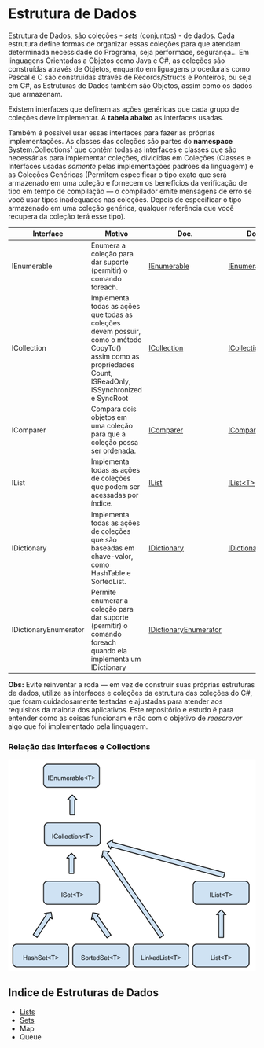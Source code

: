 # Estrutura de Dados
Estrutura de Dados, são coleções - _sets_ (conjuntos) - de dados. Cada estrutura define formas de organizar essas coleções para que atendam determinada necessidade do Programa, seja performace, segurança... Em linguagens Orientadas a Objetos como Java e C#, as coleções são construídas através de Objetos, enquanto em liguagens procedurais como Pascal e C são construídas através de Records/Structs e Ponteiros, ou seja em C#, as Estruturas de Dados também são Objetos, assim como os dados que armazenam. 

Existem interfaces que definem as ações genéricas que cada grupo de coleções deve implementar. A **tabela abaixo** as interfaces usadas. 

Também é possivel usar essas interfaces para fazer as próprias implementações. As classes das coleções são partes do **namespace** System.Collections[¹](https://docs.microsoft.com/pt-br/dotnet/api/system.collections?view=netcore-2.2) que contêm todas as interfaces e classes que são necessárias para implementar coleções, divididas em Coleções (Classes e Interfaces usadas *somente* pelas implementações padrões da linguagem) e as Coleções Genéricas (Permitem especificar o tipo exato que será armazenado em uma coleção e fornecem os benefícios da verificação de tipo em tempo de compilação — o compilador emite mensagens de erro se você usar tipos inadequados nas coleções. Depois de especificar o tipo armazenado em uma coleção genérica, qualquer referência que você recupera da coleção terá esse tipo). 

| Interface             | Motivo                                                                                                                                                        | Doc.                                                                                                                           | Doc. Genérica                                                                                                                     |
|-----------------------|---------------------------------------------------------------------------------------------------------------------------------------------------------------|--------------------------------------------------------------------------------------------------------------------------------|-----------------------------------------------------------------------------------------------------------------------------------|
| IEnumerable           | Enumera a coleção para dar suporte (permitir) o comando foreach.                                                                                              | [IEnumerable](https://docs.microsoft.com/pt-br/dotnet/api/system.collections.ienumerable?view=netcore-2.2)                     | [IEnumerable&#60;T&#62;](https://docs.microsoft.com/pt-br/dotnet/api/system.collections.generic.ienumerable-1?view=netcore-2.2)   |
| ICollection           | Implementa todas as ações que todas as coleções devem possuir, como o método CopyTo() assim como as propriedades Count, ISReadOnly, ISSynchronized e SyncRoot | [ICollection](https://docs.microsoft.com/pt-br/dotnet/api/system.collections.icollection?view=netcore-2.2)                     | [ICollection&#60;T&#62;](https://docs.microsoft.com/pt-br/dotnet/api/system.collections.generic.icollection-1?view=netcore-2.2)           |
| IComparer             | Compara dois objetos em uma coleção para que a coleção possa ser ordenada.                                                                                    | [IComparer](https://docs.microsoft.com/pt-br/dotnet/api/system.collections.icomparer?view=netcore-2.2)                         | [IComparer&#60;T&#62;](https://docs.microsoft.com/pt-br/dotnet/api/system.collections.generic.icomparer-1?view=netcore-2.2)               |
| IList                 | Implementa todas as ações de coleções que podem ser acessadas por índice.                                                                                     | [IList](https://docs.microsoft.com/pt-br/dotnet/api/system.collections.ilist?view=netcore-2.2)                                 | [IList&#60;T&#62;](https://docs.microsoft.com/pt-br/dotnet/api/system.collections.generic.ilist-1?view=netcore-2.2)                       |
| IDictionary           | Implementa todas as ações de coleções que são baseadas em chave-valor, como HashTable e SortedList.                                                           | [IDictionary](https://docs.microsoft.com/pt-br/dotnet/api/system.collections.idictionary?view=netcore-2.2)                     | [IDictionary<TKey,TValue>](https://docs.microsoft.com/pt-br/dotnet/api/system.collections.generic.idictionary-2?view=netcore-2.2) |
| IDictionaryEnumerator | Permite enumerar a coleção para dar suporte (permitir) o comando foreach quando ela implementa um IDictionary                                                 | [IDictionaryEnumerator](https://docs.microsoft.com/pt-br/dotnet/api/system.collections.idictionaryenumerator?view=netcore-2.2) |                                                                                                                                   |

**Obs:** Evite reinventar a roda — em vez de construir suas próprias estruturas de dados, utilize as interfaces e coleções da estrutura das coleções do C#, que foram cuidadosamente testadas e ajustadas para atender aos requisitos da maioria dos aplicativos. Este repositório e estudo é para entender como as coisas funcionam e não com o objetivo de _reescrever_ algo que foi implementado pela linguagem.

### Relação das Interfaces e Collections
![Relação das Interfaces](https://github.com/Camilotk/aprendendo_csharp/blob/master/Data%20Structures/interfaces_csharp.png)

## Indice de Estruturas de Dados
- [Lists](https://github.com/Camilotk/aprendendo_csharp/tree/master/Data%20Structures/Lists)
- [Sets](https://github.com/Camilotk/aprendendo_csharp/tree/master/Data%20Structures/Sets)
- Map
- Queue
